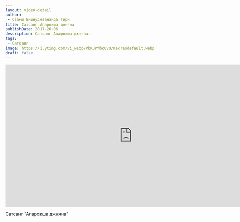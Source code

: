 ```yaml
---
layout: video-detail
author:
 - Свами Вишнудевананда Гири
title: Сатсанг Апарокша джняна
publishDate: 2017-20-06
description: Сатсанг Апарокша джняна. 
tags: 
 - Сатсанг
image: https://i.ytimg.com/vi_webp/PbKuPYhc0vQ/maxresdefault.webp
draft: false
---
```


<iframe width="790" height="444" src="https://www.youtube.com/embed/PbKuPYhc0vQ" frameborder="0" allowfullscreen=""></iframe> 

  Сатсанг "Апарокша джняна"

  

 
